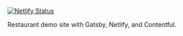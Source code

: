 [![Netlify Status](https://api.netlify.com/api/v1/badges/084336fe-aa4f-43c8-acb4-aa2e20b470a5/deploy-status)](https://app.netlify.com/sites/beefsteaks/deploys)

Restaurant demo site with Gatsby, Netlify, and Contentful.
